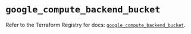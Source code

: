 # `google_compute_backend_bucket`

Refer to the Terraform Registry for docs: [`google_compute_backend_bucket`](https://registry.terraform.io/providers/hashicorp/google/5.16.0/docs/resources/compute_backend_bucket).
